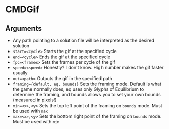 # CMDGif

## Arguments
* Any path pointing to a solution file will be interpreted as the desired solution
* `start=<cycle>` Starts the gif at the specified cycle
* `end=<cycle>` Ends the gif at the specified cycle
* `fpc=<frames>` Sets the frames per cycle of the gif
* `speed=<speed>` Honestly? I don't know. High number makes the gif faster usually
* `out=<path>` Outputs the gif in the specified path
* `framing={default, eq, bounds}` Sets the framing mode. Default is what the game normally does, eq uses only Glyphs of Equilibrium to determine the framing, and bounds allows you to set your own bounds (measured in pixels!)
* `min=<x>,<y>` Sets the top left point of the framing on `bounds` mode. Must be used with `max`
* `max=<x>,<y>` Sets the bottom right point of the framing on `bounds` mode. Must be used with `min`
